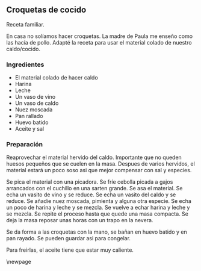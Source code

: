 ## Croquetas de cocido

Receta familiar.

En casa no solíamos hacer croquetas.
La madre de Paula me enseño como las hacía de pollo.
Adapté la receta para usar el material colado de 
nuestro caldo/cocido.

### Ingredientes

- El material colado de hacer caldo
- Harina
- Leche
- Un vaso de vino
- Un vaso de caldo
- Nuez moscada
- Pan rallado
- Huevo batido
- Aceite y sal

### Preparación

Reaprovechar el material hervido del caldo.
Importante que no queden huesos pequeños que se cuelen en la masa.
Despues de varios hervidos, el material estará un poco soso asi que mejor compensar con sal y especies.

Se pica el material con una picadora.
Se fríe cebolla picada a gajos arrancados con el cuchillo en una sarten grande.
Se asa el material.
Se echa un vasito de vino y se reduce.
Se echa un vasito del caldo y se reduce.
Se añadie nuez moscada, pimienta y alguna otra especie.
Se echa un poco de harina y leche y se mezcla.
Se vuelve a echar harina y leche y se mezcla.
Se repite el proceso hasta que quede una masa compacta.
Se deja la masa reposar unas horas con un trapo en la nevera.

Se da forma a las croquetas con la mano, se bañan en huevo batido
y en pan rayado.
Se pueden guardar asi para congelar.

Para freirlas, el aceite tiene que estar muy caliente.



\newpage


